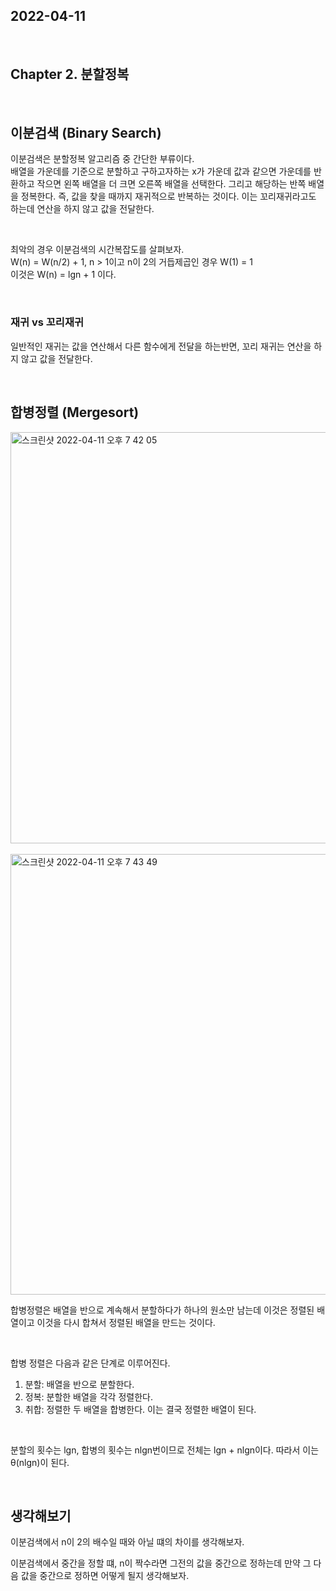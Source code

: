## 2022-04-11

<br/>

## Chapter 2. 분할정복

<br/>

## 이분검색 (Binary Search)

이분검색은 분할정복 알고리즘 중 간단한 부류이다. <br/>
배열을 가운데를 기준으로 분할하고 구하고자하는 x가 가운데 값과 같으면 가운데를 반환하고 작으면 왼쪽 배열을 더 크면 오른쪽 배열을 선택한다. 그리고 해당하는 반쪽 배열을 정복한다. 즉, 값을 찾을 때까지 재귀적으로 반복하는 것이다. 이는 꼬리재귀라고도 하는데 연산을 하지 않고 값을 전달한다.

<br/>

최악의 경우 이분검색의 시간복잡도를 살펴보자.<br/>
W(n) = W(n/2) + 1, n > 1이고 n이 2의 거듭제곱인 경우 W(1) = 1 <br/>
이것은 W(n) = lgn + 1 이다.

<br/>

### 재귀 vs 꼬리재귀

일반적인 재귀는 값을 연산해서 다른 함수에게 전달을 하는반면, 꼬리 재귀는 연산을 하지 않고 값을 전달한다.

<br/>

## 합병정렬 (Mergesort)

<img width="658" alt="스크린샷 2022-04-11 오후 7 42 05" src="https://user-images.githubusercontent.com/67616146/162724224-f2ed8ac3-1f05-450c-8644-1dbdb6ef2f75.png">

<br/>
<br/>

<img width="705" alt="스크린샷 2022-04-11 오후 7 43 49" src="https://user-images.githubusercontent.com/67616146/162724348-e9f366ab-72ee-45fd-9d5a-f28aa57b2dc6.png">

합병정렬은 배열을 반으로 계속해서 분할하다가 하나의 원소만 남는데 이것은 정렬된 배열이고 이것을 다시 합쳐서 정렬된 배열을 만드는 것이다.

<br/>

합병 정렬은 다음과 같은 단계로 이루어진다.

1. 분할: 배열을 반으로 분할한다.
2. 정복: 분할한 배열을 각각 정렬한다.
3. 취합: 정렬한 두 배열을 합병한다. 이는 결국 정렬한 배열이 된다.

<br/>

분할의 횟수는 lgn, 합병의 횟수는 nlgn번이므로 전체는 lgn + nlgn이다. 따라서 이는 θ(nlgn)이 된다.

<br/>

## 생각해보기

이분검색에서 n이 2의 배수일 때와 아닐 떄의 차이를 생각해보자.

이분검색에서 중간을 정할 떄, n이 짝수라면 그전의 값을 중간으로 정하는데 만약 그 다음 값을 중간으로 정하면 어떻게 될지 생각해보자.
